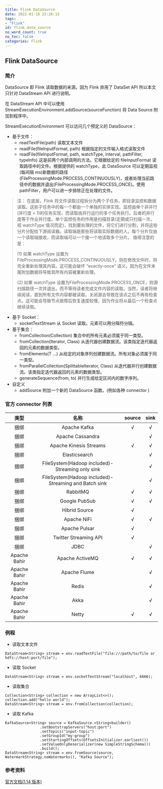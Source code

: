 ```yaml
---
title: Flink DataSource
date: 2022-01-18 22:26:13
tags:
- "Flink"
id: flink_data_source
no_word_count: true
no_toc: false
categories: Flink
---
```


## Flink DataSource

### 简介

DataSource 即 Flink 读取数据的来源。因为 Flink 弃用了 DataSet API 所以本文只针对 DataStream API 进行说明。

在 DataStream API 中可以使用 StreamExecutionEnvironment.addSource(sourceFunction) 将 Data Source 附加到程序中。

StreamExecutionEnvironment 可以访问几个预定义的 DataSource：

- 基于文件：
  - readTextFile(path) 读取文本文件
  - readFile(fileInputFormat, path) 根据指定的文件输入格式读取文件
  - readFile(fileInputFormat, path, watchType, interval, pathFilter, typeInfo) 这是前两个内部调用的方法。它根据给定的 fileInputFormat 读取路径中的文件。根据提供的 watchType，此 DataSource 可以定期监视(每间隔 ms)新数据的路径(FileProcessingMode.PROCESS_CONTINUOUSLY)，或者处理当前路径中的数据并退出(FileProcessingMode.PROCESS_ONCE)。使用 pathFilter，用户可以进一步排除正在处理的文件。

> 注：
> 在底层，Flink 将文件读取过程拆分为两个子任务，即目录监控和数据读取。这些子任务中的每一个都由一个单独的实体实现。监控由单个非并行(并行度 = 1)的任务实现，而读取由并行运行的多个任务执行。后者的并行度等于作业并行度。单个监控任务的作用是扫描目录(定期或只扫描一次，视 watchType 情况而定)，找到要处理的文件，将它们进行分割，并将这些分片分配给下游阅读器。读取端是那些将读取实际数据的人。每个分片仅由一个读取端接收，而读取端可以一个接一个地读取多个分片。 
> 值得注意的是：
> 
> (1) 如果 watchType 设置为 FileProcessingMode.PROCESS_CONTINUOUSLY，则在修改文件时，将完全重新处理其内容。这可能会破坏 “exactly-once” 语义，因为在文件末尾附加数据将导致其所有内容被重新处理。
>
> (2) 如果 watchType 设置为FileProcessingMode.PROCESS_ONCE，则源扫描路径一次并退出，而不等待读者完成文件内容的读取。当然，读者将继续阅读，直到所有文件内容都被读取。关闭源会导致在该点之后不再有检查点。这可能会导致节点故障后恢复速度较慢，因为作业将从最后一个检查点继续读取。

- 基于 Socket：
  - socketTextStream 从 Socket 读取。元素可以用分隔符分隔。
- 基于集合：
  - fromCollection(Collection) 集合中的所有元素必须属于同一类型。
  - fromCollection(Iterator, Class) 从迭代器创建数据流。该类指定迭代器返回的元素的数据类型。
  - fromElements(T ...) 从给定的对象序列创建数据流。所有对象必须属于同一类型。
  - fromParallelCollection(SplittableIterator, Class) 从迭代器并行创建数据流。该类指定迭代器返回的元素的数据类型。
  - generateSequence(from, to) 并行生成给定区间内的数字序列。
- 自定义
  - addSource 附加一个新的 DataSource 函数。(例如各种 connector )

### 官方 connector 列表

|      类型      |                          名称                          | source | sink |
|:------------:|:----------------------------------------------------:|:------:|:----:|
|      捆绑      |                     Apache Kafka                     |   √    |  √   |
|      捆绑      |                   Apache Cassandra                   |        |  √   |
|      捆绑      |                Apache Kinesis Streams                |   √    |  √   |
|      捆绑      |                    Elasticsearch                     |        |  √   |
|      捆绑      |   FileSystem(Hadoop included)-Streaming only sink    |        |  √   |
|      捆绑      | FileSystem(Hadoop included)-Streaming and Batch sink |        |  √   |
|      捆绑      |                       RabbitMQ                       |   √    |  √   |
|      捆绑      |                    Google PubSub                     |   √    |  √   |
|      捆绑      |                    Hibrid Source                     |   √    |      |
|      捆绑      |                     Apache NiFi                      |   √    |  √   |
|      捆绑      |                    Apache Pulsar                     |   √    |      |
|      捆绑      |                Twitter Streaming API                 |   √    |      |
|      捆绑      |                         JDBC                         |        |  √   |
| Apache Bahir |                   Apache ActiveMQ                    |   √    |  √   |
| Apache Bahir |                     Apache Flume                     |        |  √   |
| Apache Bahir |                        Redis                         |        |  √   |
| Apache Bahir |                         Akka                         |        |  √   |
| Apache Bahir |                        Netty                         |   √    |  √   |

### 例程

- 读取文本文件

```text
DataStream<String> stream = env.readTextFile("file:///path/to/file or hdfs://host:port/file");
```

- 读取 Socket

```text
DataStream<String> stream = env.socketTextStream("localhost", 6666);
```

- 读取集合

```text
Collection<String> collection = new ArrayList<>();
collection.add("hello world");
DataStream<String> stream = env.fromCollection(collection);
```

- 读取 Kafka

```text
KafkaSource<String> source = KafkaSource.<String>builder()
                .setBootstrapServers("host:port")
                .setTopics("input-topic")
                .setGroupId("my-group")
                .setStartingOffsets(OffsetsInitializer.earliest())
                .setValueOnlyDeserializer(new SimpleStringSchema())
                .build();
DataStream<String> stream = env.fromSource(source, WatermarkStrategy.noWatermarks(), "Kafka Source");
```

### 参考资料

[官方文档(1.14 版本)](https://nightlies.apache.org/flink/flink-docs-release-1.14/)
